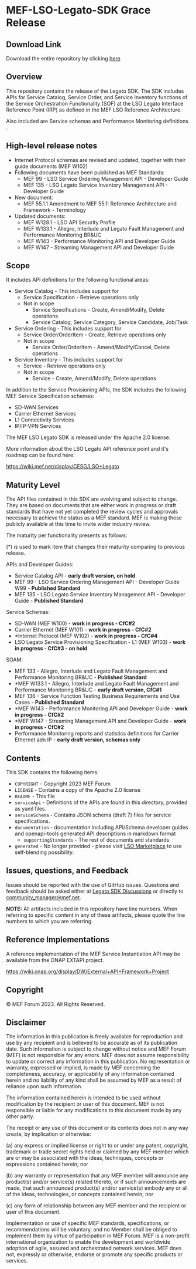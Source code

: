 # MEF-LSO-Legato-SDK Grace Release

## Download Link

Download the entire repository by clicking [here](https://github.com/MEF-GIT/MEF-LSO-Legato-SDK/releases/download/grace/MEF-LSO-Legato-SDK-grace.zip)

## Overview

This repository contains the release of the Legato SDK. The SDK includes APIs for Service Catalog, Service Order, and Service Inventory functions of the Service Orchestration Functionality (SOF) at the LSO Legato Interface Reference Point (IRP) as defined in the MEF LSO Reference Architecture.

Also included are Service schemas and Performance Monitoring definitions .

## High-level release notes

- Internet Protocol schemas are revised and updated, together with their guide documents (MEF W102)
- Following documents have been published as MEF Standards:
  - MEF 99 - LSO Service Ordering Management API - Developer Guide
  - MEF 135 - LSO Legato Service Inventory Management API - Developer Guide
- New document:
  - MEF 55.1.1 Amendment to MEF 55.1: Reference Architecture and Framework - Terminology
- Updated documents:
  - MEF W128.1 - LSO API Security Profile
  - MEF W133.1 - Allegro, Interlude and Legato Fault Management and Performance Monitoring BR&UC
  - MEF W143 - Performance Monitoring API and Developer Guide
  - MEF W147 - Streaming Management API and Developer Guide

## Scope

It includes API definitions for the following functional areas:

- Service Catalog - This includes support for
  - Service Specification - Retrieve operations only
  - Not in scope
    - Service Specifications - Create, Amend/Modify, Delete operations
    - Service Catalog, Service Category, Service Candidate, Job/Task
- Service Ordering - This includes support for
  - Service Order/OrderItem - Create, Retrieve operations only
  - Not in scope
    - Service Order/OrderItem - Amend/Modify/Cancel, Delete operations
- Service Inventory - This includes support for
  - Service - Retrieve operations only
  - Not in scope
    - Service - Create, Amend/Modify, Delete operations

In addition to the Service Provisioning APIs, the SDK includes the following MEF Service Specification schemas:

- SD-WAN Services
- Carrier Ethernet Services
- L1 Connectivity Services
- IP/IP-VPN Services

The MEF LSO Legato SDK is released under the Apache 2.0 license.

More information about the LSO Legato API reference point and it's roadmap can be found here:

https://wiki.mef.net/display/CESG/LSO+Legato

## Maturity Level

The API files contained in this SDK are evolving and subject to change. They are based on documents that are either work in progress or draft standards that have not yet completed the review cycles and approvals necessary to achieve the status as a MEF standard. MEF is making these publicly available at this time to invite wider industry review.

The maturity per functionality presents as follows:

(*) is used to mark item that changes their maturity comparing to previous release.

APIs and Developer Guides:

- Service Catalog API - **early draft version, on hold**
- MEF 99 - LSO Service Ordering Management API - Developer Guide W99 - **Published Standard**
- MEF 135 - LSO Legato Service Inventory Management API - Developer Guide - **Published Standard**

Service Schemas:

- SD-WAN (MEF W100) - **work in progress - CfC#2**
- Carrier Ethernet (MEF W101) - **work in progress - CfC#2**
- *Internet Protocol (MEF W102) - **work in progress - CfC#4**
- LSO Legato Service Provisioning Specification - L1 (MEF W103) - **work in progress - CfC#3 - on hold**

SOAM:

- MEF 133 - Allegro, Interlude and Legato Fault Management and Performance Monitoring BR&UC - **Published Standard**
- *MEF W133.1 - Allegro, Interlude and Legato Fault Management and Performance Monitoring BR&UC - **early draft version, CfC#1**
- MEF 136 - Service Function Testing Business Requirements and Use Cases - **Published Standard**
- *MEF W143 - Performance Monitoring API and Developer Guide - **work in progress - CfC#2**
- *MEF W147 - Streaming Management API and Developer Guide - **work in progress - CfC#2**
- Performance Monitoring reports and statistics definitions for Carrier Ethernet adn IP - **early draft version, schemas only**

## Contents

This SDK contains the following items:

- `COPYRIGHT` - Copyright 2023 MEF Forum
- `LICENSE` - Contains a copy of the Apache 2.0 license
- `README` - This file
- `serviceApi` - Definitions of the APIs are found in this directory, provided as yaml files.
- `serviceSchema` - Contains JSON schema (draft 7) files for service specifications.
- `documentation` - documentation including API/Schema developer guides and openapi-tools generated API descriptions in markdown format
  - `supportingStandards` - The rest of documents and standards.
- `generated` - No longer provided - please visit [LSO Marketplace](http://lso.mef.net) to use self-blending possibility.

## Issues, questions, and Feedback

Issues should be reported with the use of GitHub issues. Questions and feedback should be asked either at [Legato SDK Discussions](https://github.com/MEF-GIT/MEF-LSO-Legato-SDK/discussions) or directly to community_manager@mef.net.

**NOTE:** All artifacts included in this repository have line numbers. When referring to specific content in any of these artifacts, please quote the line numbers to which you are referring.

## Reference Implementations

A reference implementation of the MEF Service Instantiation API may be available from the ONAP EXTAPI project.

https://wiki.onap.org/display/DW/External+API+Framework+Project

## Copyright

© MEF Forum 2023. All Rights Reserved.

## Disclaimer

The information in this publication is freely available for reproduction and use by any recipient and is believed to be accurate as of its publication date. Such information is subject to change without notice and MEF Forum (MEF) is not responsible for any errors. MEF does not assume responsibility to update or correct any information in this publication. No representation or warranty, expressed or implied, is made by MEF concerning the completeness, accuracy, or applicability of any information contained herein and no liability of any kind shall be assumed by MEF as a result of reliance upon such information.

The information contained herein is intended to be used without modification by the recipient or user of this document. MEF is not responsible or liable for any modifications to this document made by any other party.

The receipt or any use of this document or its contents does not in any way create, by implication or otherwise:

(a) any express or implied license or right to or under any patent, copyright, trademark or trade secret rights held or claimed by any MEF member which are  or may be associated with the ideas, techniques, concepts or expressions contained herein; nor

(b) any warranty or representation that any MEF member will announce any product(s) and/or service(s) related thereto, or if such announcements are made, that such announced product(s) and/or service(s) embody any or all of the ideas, technologies, or concepts contained herein; nor

(c) any form of relationship between any MEF member and the recipient or user of this document.

Implementation or use of specific MEF standards, specifications, or recommendations will be voluntary, and no Member shall be obliged to implement them by virtue of participation in MEF Forum. MEF is a non-profit international organization to enable the development and worldwide adoption of agile, assured and orchestrated network services. MEF does not, expressly or otherwise, endorse or promote any specific products or services.

